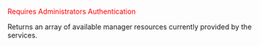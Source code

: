 <span style="color:red">Requires Administrators Authentication</span>  

Returns an array of available manager resources currently provided by the services.